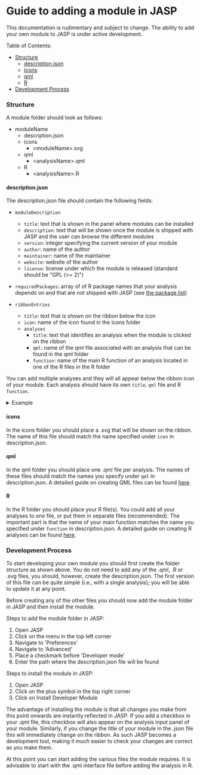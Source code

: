 
Guide to adding a module in JASP
================================

This documentation is rudimentary and subject to change. The ability to add your own module to JASP is under active development. 

Table of Contents:
- [Structure](#structure)
  * [description.json](#descriptionjson)
  * [icons](#icons)
  * [qml](#qml)
  * [R](#r)
- [Development Process](#development-process)

### Structure
A module folder should look as follows:
- moduleName 
  - description.json
  - icons
    - \<moduleName>.svg
  - qml
    - \<analysisName>.qml
  - R
    - \<analysisName>.R

#### description.json
The description.json file should contain the following fields:

- `moduleDescription`
  - `title`: text that is shown in the panel where modules can be installed
  - `description`: text that will be shown once the module is shipped with JASP and the user can browse the different modules
  - `version`: integer specifying the current version of your module
  - `author`: name of the author
  - `maintainer`: name of the maintainer
  - `website`: website of the author
  - `license`: license under which the module is released (standard should be "GPL (>= 2)")

- `requiredPackages`: array of of R package names that your analysis depends on and that are not shipped with JASP (see [the package list](https://jasp-stats.org/r-package-list))

- `ribbonEntries`
  - `title`: text that is shown on the ribbon below the icon
  - `icon`: name of the icon found in the icons folder
  - `analyses`
    - `title`: text that identifies an analysis when the module is clicked on the ribbon
    - `qml`: name of the qml file associated with an analysis that can be found in the qml folder
    - `function`: name of the main R function of an analysis located in one of the R files in the R folder
    
 You can add multiple analyses and they will all appear below the ribbon icon of your module. Each analysis should have its own `title`, `qml` file and R `function`.
 
<details>
	<summary>Example</summary>
  
  ```json
  {
    "moduleDescription" :
    {
      "title" : "Amazing module",
      "description": "This is a totally amazing module.",
      "version": 1,
      "author": "yourName",
      "maintainer": "yourName <your@name.org>",
      "website": "yourName.org",
      "license": "GPL (>= 2)"
    },

    "requiredPackages": [],

    "ribbonEntries":
    [
      {
        "title": "Module",
        "icon": "module.svg",
        "analyses":
        [
          {
            "title": "Analysis Module",
            "qml": "analysisName.qml",
            "function": "analysisName"
          }
        ]
      }
    ]
  }
  ```
  
</details>

#### icons
In the icons folder you should place a .svg that will be shown on the ribbon. The name of this file should match the name specified under `icon` in description.json.

#### qml
In the qml folder you should place one .qml file per analysis. The names of these files should match the names you specify under `qml` in description.json. A detailed guide on creating QML files can be found [here](jasp-qml-guide.md).

#### R
In the R folder you should place your R file(s). You could add all your analyses to one file, or put them in separate files (recommended). The important part is that the name of your main function matches the name you specified under `function` in description.json. A detailed guide on creating R analyses can be found [here](r-analyses-guide.md).

### Development Process
To start developing your own module you should first create the folder structure as shown above. You do not need to add any of the .qml, .R or .svg files, you should, however, create the description.json. The first version of this file can be quite simple (i.e., with a single analysis); you will be able to update it at any point.

Before creating any of the other files you should now add the module folder in JASP and then install the module.

Steps to add the module folder in JASP:
1. Open JASP
2. Click on the menu in the top left corner
3. Navigate to 'Preferences'
4. Navigate to 'Advanced'
5. Place a checkmark before 'Developer mode'
6. Enter the path where the description.json file will be found

Steps to install the module in JASP:
1. Open JASP
2. Click on the plus symbol in the top right corner
3. Click on Install Developer Module

The advantage of installing the module is that all changes you make from this point onwards are instantly reflected in JASP. If you add a checkbox in your .qml file, this checkbox will also appear on the analysis input panel of your module. Similarly, if you change the title of your module in the .json file this will immediately change on the ribbon. As such JASP becomes a development tool, making it much easier to check your changes are correct as you make them. 

At this point you can start adding the various files the module requires. It is advisable to start with the .qml interface file before adding the analysis in R.
